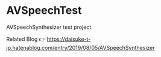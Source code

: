 # AVSpeechTest
AVSpeechSynthesizer test project.

Related Blog 👉 https://daisuke-t-jp.hatenablog.com/entry/2019/08/05/AVSpeechSynthesizer
